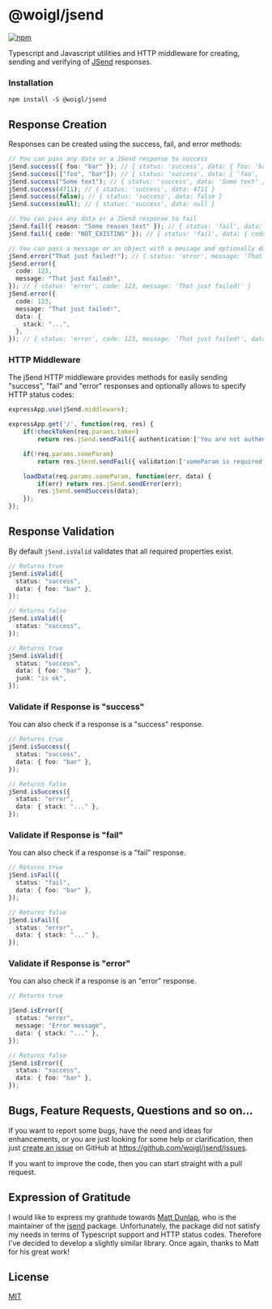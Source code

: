 # @woigl/jsend

[![npm](https://img.shields.io/npm/v/@woigl/jsend.svg?style=svg&logo=npm&label=)](https://www.npmjs.com/package/@woigl/jsend)

Typescript and Javascript utilities and HTTP middleware for creating, sending and verifying of [JSend](https://github.com/omniti-labs/jsend) responses.

### Installation

```
npm install -S @woigl/jsend
```

## Response Creation

Responses can be created using the success, fail, and error methods:

```typescript
// You can pass any data or a JSend response to success
jSend.success({ foo: "bar" }); // { status: 'success', data: { foo: 'bar' } }
jSend.success(["foo", "bar"]); // { status: 'success', data: [ 'foo', 'bar' ] }
jSend.success("Some text"); // { status: 'success', data: 'Some text' }
jSend.success(4711); // { status: 'success', data: 4711 }
jSend.success(false); // { status: 'success', data: false }
jSend.success(null); // { status: 'success', data: null }

// You can pass any data or a JSend response to fail
jSend.fail({ reason: "Some reason text" }); // { status: 'fail', data: { reason: 'Some reason text' } }
jSend.fail({ code: "NOT_EXISTING" }); // { status: 'fail', data: { code: 'NOT_EXISTING' } }

// You can pass a message or an object with a message and optionally data and code
jSend.error("That just failed!"); // { status: 'error', message: 'That just failed!' }
jSend.error({
  code: 123,
  message: "That just failed!",
}); // { status: 'error', code: 123, message: 'That just failed!' }
jSend.error({
  code: 123,
  message: "That just failed!",
  data: {
    stack: "...",
  },
}); // { status: 'error', code: 123, message: 'That just failed!', data: { stack: '...' } }
```

### HTTP Middleware

The jSend HTTP middleware provides methods for easily sending "success", "fail" and "error" responses and optionally allows to specify HTTP status codes:

```typescript
expressApp.use(jSend.middleware);

expressApp.get('/', function(req, res) {
    if(!checkToken(req.params.token)
        return res.jSend.sendFail({ authentication:['You are not authenticated'] }, 401);

    if(!req.params.someParam)
        return res.jSend.sendFail({ validation:['someParam is required'] });

    loadData(req.params.someParam, function(err, data) {
        if(err) return res.jSend.sendError(err);
        res.jSend.sendSuccess(data);
    });
});
```

## Response Validation

By default `jSend.isValid` validates that all required properties exist.

```typescript
// Returns true
jSend.isValid({
  status: "success",
  data: { foo: "bar" },
});

// Returns false
jSend.isValid({
  status: "success",
});

// Returns true
jSend.isValid({
  status: "success",
  data: { foo: "bar" },
  junk: "is ok",
});
```

### Validate if Response is "success"

You can also check if a response is a "success" response.

```typescript
// Returns true
jSend.isSuccess({
  status: "success",
  data: { foo: "bar" },
});

// Returns false
jSend.isSuccess({
  status: "error",
  data: { stack: "..." },
});
```

### Validate if Response is "fail"

You can also check if a response is a "fail" response.

```typescript
// Returns true
jSend.isFail({
  status: "fail",
  data: { foo: "bar" },
});

// Returns false
jSend.isFail({
  status: "error",
  data: { stack: "..." },
});
```

### Validate if Response is "error"

You can also check if a response is an "error" response.

```typescript
// Returns true

jSend.isError({
  status: "error",
  message: "Error message",
  data: { stack: "..." },
});

// Returns false
jSend.isError({
  status: "success",
  data: { foo: "bar" },
});
```

## Bugs, Feature Requests, Questions and so on...

If you want to report some bugs, have the need and ideas for enhancements, or you are just looking for some help or clarification, then just [create an issue](https://github.com/woigl/jsend/issues) on GitHub at https://github.com/woigl/jsend/issues.

If you want to improve the code, then you can start straight with a pull request.

## Expression of Gratitude

I would like to express my gratitude towards [Matt Dunlap](https://www.npmjs.com/~prestaul), who is the maintainer of the [jsend](https://www.npmjs.com/package/jsend) package. Unfortunately, the package did not satisfy my needs in terms of Typescript support and HTTP status codes. Therefore I've decided to develop a slightly similar library. Once again, thanks to Matt for his great work!

## License

[MIT](https://github.com/woigl/jsend/blob/HEAD/LICENSE)
